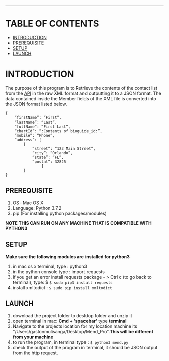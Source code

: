 ************************************************

# TABLE OF CONTENTS
* [INTRODUCTION](#INTRODUCTION)
* [PREREQUISITE](#PREREQUISITE)
* [SETUP](#SETUP)
* [LAUNCH](#LAUNCH)

# INTRODUCTION

The purpose of this program is to Retrieve the contents of the contact list from the
[API](https://www.senate.gov/general/contact_information/senators_cfm.xml) in the raw XML format
and outputting it to a JSON format.
The data contained inside the Member fields of the XML file is converted into
the JSON format listed below.

```
{
	“firstName”: “First”,
	“lastName”: “Last”,
	“fullName”: “First Last”,
	“chartId”: “:Contents of bioguide_id:”,
	“mobile”: “Phone”,
	“address”: [
		{
			“street”: “123 Main Street”,
			“city”: “Orlando”,
			“state”: “FL”,
			“postal”: 32825
				]
		}
}
```


## PREREQUISITE

1. OS : Mac OS X
2. Language: Python 3.7.2
3. pip (For installing python packages/modules)

**NOTE THIS CAN RUN ON ANY MACHINE THAT IS COMPATIBLE WITH PYTHON3**

## SETUP
**Make sure the following modules are installed for python3**

1. in mac os x terminal,	type : python3
2. in the python console	type : import requests
3. if you get an error
	install requests package  - > Ctrl c (to go back to terminal), type: $  ```$ sudo pip3 install requests```
4. install xmltodict : ```$ sudo pip install xmltodict```


## LAUNCH
1. download the project folder to desktop folder and unzip it
2. open terminal in mac: **Cmd + 'spacebar'** type **terminal**
3. Navigate to the projects location
	for my location machine its "/Users/gastonmulisanga/Desktop/Mend_Pro".**This will be different from your machine**
4. to run the program, in terminal type : ```$ python3 mend.py```
5. check the output of the program in terminal, it should be JSON output from the http request.
